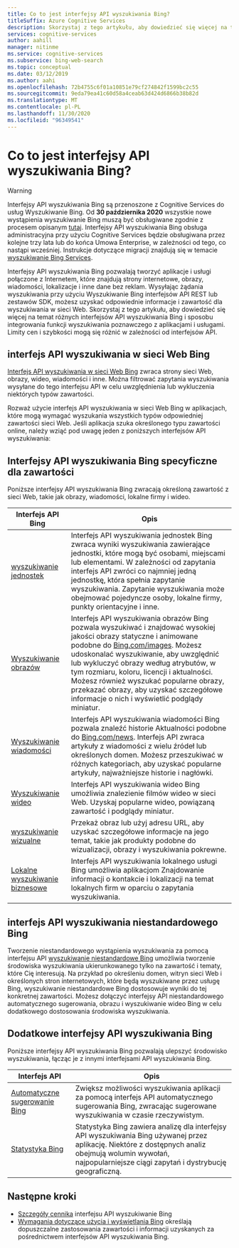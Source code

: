 ```yaml
---
title: Co to jest interfejsy API wyszukiwania Bing?
titleSuffix: Azure Cognitive Services
description: Skorzystaj z tego artykułu, aby dowiedzieć się więcej na temat interfejsy API wyszukiwania Bing i jak można włączyć poznawcze wyszukiwanie w Internecie w aplikacjach i usługach.
services: cognitive-services
author: aahill
manager: nitinme
ms.service: cognitive-services
ms.subservice: bing-web-search
ms.topic: conceptual
ms.date: 03/12/2019
ms.author: aahi
ms.openlocfilehash: 72b4755c6f01a10851e79cf274842f1599bc2c55
ms.sourcegitcommit: 9eda79ea41c60d58a4ceab63d424d6866b38b82d
ms.translationtype: MT
ms.contentlocale: pl-PL
ms.lasthandoff: 11/30/2020
ms.locfileid: "96349541"
---
```

# <a name="what-are-the-bing-search-apis"></a>Co to jest interfejsy API wyszukiwania Bing?

> [!WARNING]
> Interfejsy API wyszukiwania Bing są przenoszone z Cognitive Services do usług Wyszukiwanie Bing. Od **30 października 2020** wszystkie nowe wystąpienia wyszukiwanie Bing muszą być obsługiwane zgodnie z procesem opisanym [tutaj](/bing/search-apis/bing-web-search/create-bing-search-service-resource).
> Interfejsy API wyszukiwania Bing obsługa administracyjna przy użyciu Cognitive Services będzie obsługiwana przez kolejne trzy lata lub do końca Umowa Enterprise, w zależności od tego, co nastąpi wcześniej.
> Instrukcje dotyczące migracji znajdują się w temacie [wyszukiwanie Bing Services](/bing/search-apis/bing-web-search/create-bing-search-service-resource).

Interfejsy API wyszukiwania Bing pozwalają tworzyć aplikacje i usługi połączone z Internetem, które znajdują strony internetowe, obrazy, wiadomości, lokalizacje i inne dane bez reklam. Wysyłając żądania wyszukiwania przy użyciu Wyszukiwanie Bing interfejsów API REST lub zestawów SDK, możesz uzyskać odpowiednie informacje i zawartość dla wyszukiwania w sieci Web. Skorzystaj z tego artykułu, aby dowiedzieć się więcej na temat różnych interfejsów API wyszukiwania Bing i sposobu integrowania funkcji wyszukiwania poznawczego z aplikacjami i usługami. Limity cen i szybkości mogą się różnić w zależności od interfejsów API.

## <a name="the-bing-web-search-api"></a>interfejs API wyszukiwania w sieci Web Bing

[Interfejs API wyszukiwania w sieci Web Bing](../Bing-Web-Search/overview.md) zwraca strony sieci Web, obrazy, wideo, wiadomości i inne. Można filtrować zapytania wyszukiwania wysyłane do tego interfejsu API w celu uwzględnienia lub wykluczenia niektórych typów zawartości.

Rozważ użycie interfejs API wyszukiwania w sieci Web Bing w aplikacjach, które mogą wymagać wyszukania wszystkich typów odpowiedniej zawartości sieci Web. Jeśli aplikacja szuka określonego typu zawartości online, należy wziąć pod uwagę jeden z poniższych interfejsów API wyszukiwania:

## <a name="content-specific-bing-search-apis"></a>Interfejsy API wyszukiwania Bing specyficzne dla zawartości

Poniższe interfejsy API wyszukiwania Bing zwracają określoną zawartość z sieci Web, takie jak obrazy, wiadomości, lokalne firmy i wideo.

| Interfejs API Bing | Opis |
| -- | -- |
| [wyszukiwanie jednostek](../Bing-Entities-Search/overview.md) | Interfejs API wyszukiwania jednostek Bing zwraca wyniki wyszukiwania zawierające jednostki, które mogą być osobami, miejscami lub elementami. W zależności od zapytania interfejs API zwróci co najmniej jedną jednostkę, która spełnia zapytanie wyszukiwania. Zapytanie wyszukiwania może obejmować pojedyncze osoby, lokalne firmy, punkty orientacyjne i inne. |
| [Wyszukiwanie obrazów](../Bing-Image-Search/overview.md) | Interfejs API wyszukiwania obrazów Bing pozwala wyszukiwać i znajdować wysokiej jakości obrazy statyczne i animowane podobne do [Bing.com/images](https://www.Bing.com/images). Możesz udoskonalać wyszukiwanie, aby uwzględnić lub wykluczyć obrazy według atrybutów, w tym rozmiaru, koloru, licencji i aktualności. Możesz również wyszukać popularne obrazy, przekazać obrazy, aby uzyskać szczegółowe informacje o nich i wyświetlić podglądy miniatur. |
| [Wyszukiwanie wiadomości](../Bing-News-Search/search-the-web.md) | Interfejs API wyszukiwania wiadomości Bing pozwala znaleźć historie Aktualności podobne do [Bing.com/news](https://www.Bing.com/news). Interfejs API zwraca artykuły z wiadomości z wielu źródeł lub określonych domen. Możesz przeszukiwać w różnych kategoriach, aby uzyskać popularne artykuły, najważniejsze historie i nagłówki. |
| [Wyszukiwanie wideo](../Bing-Video-Search/overview.md) | Interfejs API wyszukiwania wideo Bing umożliwia znalezienie filmów wideo w sieci Web. Uzyskaj popularne wideo, powiązaną zawartość i podglądy miniatur. |
| [wyszukiwanie wizualne](../Bing-visual-search/overview.md) | Przekaż obraz lub użyj adresu URL, aby uzyskać szczegółowe informacje na jego temat, takie jak produkty podobne do wizualizacji, obrazy i wyszukiwania pokrewne. |
 [Lokalne wyszukiwanie biznesowe](../bing-local-business-search/overview.md) | Interfejs API wyszukiwania lokalnego usługi Bing umożliwia aplikacjom Znajdowanie informacji o kontakcie i lokalizacji na temat lokalnych firm w oparciu o zapytania wyszukiwania. |

## <a name="the-bing-custom-search-api"></a>interfejs API wyszukiwania niestandardowego Bing

Tworzenie niestandardowego wystąpienia wyszukiwania za pomocą interfejsu API [wyszukiwanie niestandardowe Bing](../Bing-Custom-Search/overview.md) umożliwia tworzenie środowiska wyszukiwania ukierunkowanego tylko na zawartość i tematy, które Cię interesują. Na przykład po określeniu domen, witryn sieci Web i określonych stron internetowych, które będą wyszukiwane przez usługę Bing, wyszukiwanie niestandardowe Bing dostosowuje wyniki do tej konkretnej zawartości. Możesz dołączyć interfejsy API niestandardowego automatycznego sugerowania, obrazu i wyszukiwanie wideo Bing w celu dodatkowego dostosowania środowiska wyszukiwania.

## <a name="additional-bing-search-apis"></a>Dodatkowe interfejsy API wyszukiwania Bing

Poniższe interfejsy API wyszukiwania Bing pozwalają ulepszyć środowisko wyszukiwania, łącząc je z innymi interfejsami API wyszukiwania Bing.

| Interfejs API | Opis |
| -- | -- |
| [Automatyczne sugerowanie Bing](../Bing-Autosuggest/get-suggested-search-terms.md) | Zwiększ możliwości wyszukiwania aplikacji za pomocą interfejs API automatycznego sugerowania Bing, zwracając sugerowane wyszukiwania w czasie rzeczywistym.  |
| [Statystyka Bing](bing-web-stats.md) | Statystyka Bing zawiera analizę dla interfejsy API wyszukiwania Bing używanej przez aplikację. Niektóre z dostępnych analiz obejmują wolumin wywołań, najpopularniejsze ciągi zapytań i dystrybucję geograficzną. |

## <a name="next-steps"></a>Następne kroki

* [Szczegóły cennika](https://azure.microsoft.com/pricing/details/cognitive-services/search-api/) interfejsu API wyszukiwanie Bing
* [Wymagania dotyczące użycia i wyświetlania Bing](./use-display-requirements.md) określają dopuszczalne zastosowania zawartości i informacji uzyskanych za pośrednictwem interfejsów API wyszukiwania Bing.